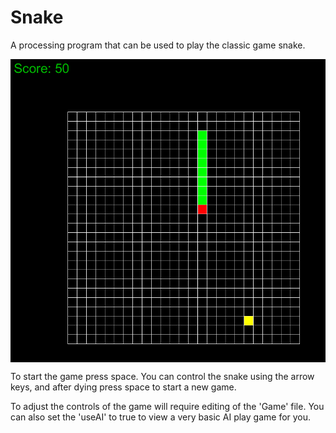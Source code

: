# Snake
A processing program that can be used to play the classic game snake. 

<img align="center" src="Snake.PNG" alt="Snake"/>

To start the game press space. You can control the snake using the arrow keys, and after dying  press space to start a new game. 

To adjust the controls of the game will require editing of the 'Game' file. You can also set the 'useAI' to true to view a very basic AI play game for you.
